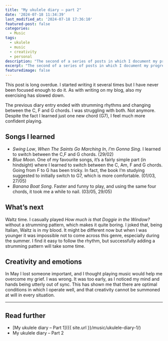 ```yaml
---
title: "My ukulele diary – part 2"
date: '2024-07-18 11:34:39'
last_modified_at: '2024-07-18 17:36:10'
featured-post: false
categories:
  - Music
tags:
  - ukulele
  - music
  - creativity
  - personal
description: "The second of a series of posts in which I document my progress learning to play the ukulele"
excerpt: "The second of a series of posts in which I document my progress learning to play the ukulele."
featuredimage: false
---
```

This post is long overdue. I started writing it several times but I have never been focused enough to do it. As with writing on my blog, also my exercising has slowed down.

The previous diary entry ended with strumming rhythms and changing between the C, F and G chords. I was struggling with both. Not anymore. Despite the fact I learned just one new chord (G7), I feel much more confident playing.

## Songs I learned

- *Swing Low*, *When The Saints Go Marching In*, *I’m Gonna Sing*. I learned to switch between the C,F and G chords. (29/02)
- *Blue Moon*. One of my favourite songs, it’s a fairly simple part (in hindsight) where I learned to switch between the C, Am, F and G chords. Going from F to G has been tricky. In fact, the book I‘m studying suggested to initially switch to G7, which is more comfortable. (01/03, 27/05)
- *Banana Boat Song*. Faster and funny to play, and using the same four chords, it took me a while to nail. (03/05, 29/05)

## What’s next

Waltz time. I casually played *How much is that Doggie in the Window?* without a strumming pattern, which makes it quite boring. I joked that, being Italian, Waltz is in my blood. It might be different now but when I was younger it was impossible not to come across this genre, especially during the summer. I find it easy to follow the rhythm, but successfully adding a strumming pattern will take some time.

## Creativity and emotions

In May I lost someone important, and I thought playing music would help me overcome my grief. I was wrong. It was too early, as I noticed my mind and hands being utterly out of sync. This has shown me that there are optimal conditions in which I operate well, and that creativity cannot be summoned at will in every situation.

---
## Read further

- [My ukulele diary – Part 1]({{ site.url }}/music/ukulele-diary-1/)
- My ukulele diary – Part 2